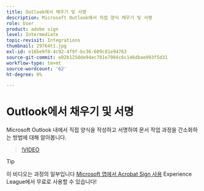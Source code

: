```yaml
---
title: Outlook에서 채우기 및 서명
description: Microsoft Outlook에서 직접 양식 채우기 및 서명
role: User
product: adobe sign
level: Intermediate
topic-revisit: Integrations
thumbnail: 29764t1.jpg
exl-id: e16be9f0-4c92-4f9f-bc36-609c81e94763
source-git-commit: e02b1250de94ec781e7984c6c146dbae993f5d31
workflow-type: tm+mt
source-wordcount: '62'
ht-degree: 0%

---
```


# Outlook에서 채우기 및 서명

Microsoft Outlook 내에서 직접 양식을 작성하고 서명하여 문서 작업 과정을 간소화하는 방법에 대해 알아봅니다.

>[!VIDEO](https://video.tv.adobe.com/v/29764t1?hidetitle=true)

>[!TIP]
>
>이 비디오는 과정의 일부입니다 [Microsoft 앱에서 Acrobat Sign 사용](https://experienceleague.adobe.com/?recommended=Sign-U-1-2020.2) Experience League에서 무료로 사용할 수 있습니다!
